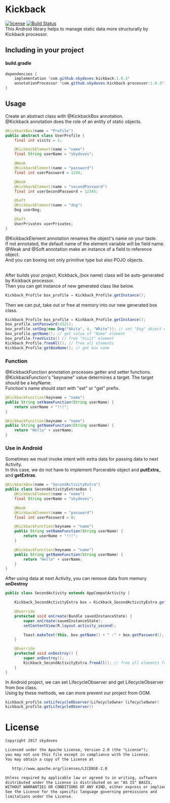 # Kickback
[![license](https://img.shields.io/badge/license-apache%202.0-green.svg)](https://www.apache.org/licenses/LICENSE-2.0.html)
[![Build Status](https://travis-ci.org/skydoves/Kickback.svg?branch=master)](https://travis-ci.org/skydoves/Kickback) </br>
This Android library helps to manage static data more structurally by Kickback processor.

## Including in your project
#### build.gradle
```java
dependencies {
    implementation 'com.github.skydoves:kickback:1.0.3'
    annotationProcessor 'com.github.skydoves:kickback-processor:1.0.3'
}
```

## Usage
Create an abstract class with @KickbackBox annotation. <br>
@Kickback annotation does the role of an entity of static objects.

```java
@KickbackBox(name = "Profile")
public abstract class UserProfile {
    final int visits = 1;

    @KickbackElement(name = "name")
    final String userName = "skydoves";

    @Weak
    @KickbackElement(name = "password")
    final int userPassword = 1234;

    @Weak
    @KickbackElement(name = "secondPassword")
    final int userSecondPassword = 12345;

    @Soft
    @KickbackElement(name = "dog")
    Dog userDog;

    @Soft
    UserPrivates userPrivates;
}
```
@KickbackElement annotation renames the object's name on your taste.<br>
If not annotated, the default name of the element variable will be field name.<br>
@Weak and @Soft annotation make an instance of a field to reference object.<br>
And you can boxing not only primitive type but also POJO objects.<br><br>

After builds your project, Kickback_(box name) class will be auto-generated by Kickback processor.<br>
Then you can get instance of new generated class like below.<br>
```java
Kickback_Profile box_profile = Kickback_Profile.getInstance();
```
Then we can put, take out or free at memory into our new generated box class.
```java
Kickback_Profile box_profile = Kickback_Profile.getInstance();
box_profile.setPassword(4321);
box_profile.setDog(new Dog("Akita", 4, "White")); // set "Dog" object element
box_profile.getName(); // get value of "Name" element
box_profile.freeVisits() // free "Visit" element
Kickback_Profile.freeAll(); // free all elements
Kickback_Profile.getBoxName(); // get box name
```

### Function
@KickbackFunction annotation processes getter and setter functions.<br>
@KickbackFunction's "keyname" value determines a target. The target should be a keyName.<br>
Function's name should start with "set" or "get" prefix.<br> 

```java
@KickbackFunction(keyname = "name")
public String setNameFunction(String userName) {
    return userName + "!!!";
}

@KickbackFunction(keyname = "name")
public String getNameFunction(String userName) {
    return "Hello" + userName;
}
```

### Use in Android
Sometimes we must invoke intent with extra data for passing data to next Activity. <br>
In this case, we do not have to implement Parcerable object and __putExtra___ and __getExtras__.<br>

```java
@KickbackBox(name = "SecondActivityExtra")
public class SecondActivityExtrasBox {
    @KickbackElement(name = "name")
    final String userName = "skydoves";

    @Weak
    @KickbackElement(name = "password")
    final int userPassword = 0;

    @KickbackFunction(keyname = "name")
    public String setNameFunction(String userName) {
        return userName + "!!!";
    }

    @KickbackFunction(keyname = "name")
    public String getNameFunction(String userName) {
        return "Hello" + userName;
    }
}
```
After using data at next Activity, you can remove data from memory __onDestroy__

```java
public class SecondActivity extends AppCompatActivity {

    Kickback_SecondActivityExtra box = Kickback_SecondActivityExtra.getInstance();

    @Override
    protected void onCreate(Bundle savedInstanceState) {
        super.onCreate(savedInstanceState);
        setContentView(R.layout.activity_second);

        Toast.makeText(this, box.getName() + " :" + box.getPassword(), Toast.LENGTH_SHORT).show();
    }

    @Override
    protected void onDestroy() {
        super.onDestroy();
        Kickback_SecondActivityExtra.freeAll(); // free all elements from memory
    }
}
```

In Android project, we can set LifecycleObserver and get LifecycleObserver from box class.<br>
Using by these methods, we can more prevent our project from OOM.
```java
kickback_profile.setLifecycleObserver(LifecycleOwner lifecycleOwner)
kickback_profile.getLifecycleObserver()
```

# License
```xml
Copyright 2017 skydoves

Licensed under the Apache License, Version 2.0 (the "License");
you may not use this file except in compliance with the License.
You may obtain a copy of the License at

   http://www.apache.org/licenses/LICENSE-2.0

Unless required by applicable law or agreed to in writing, software
distributed under the License is distributed on an "AS IS" BASIS,
WITHOUT WARRANTIES OR CONDITIONS OF ANY KIND, either express or implied.
See the License for the specific language governing permissions and
limitations under the License.
```
